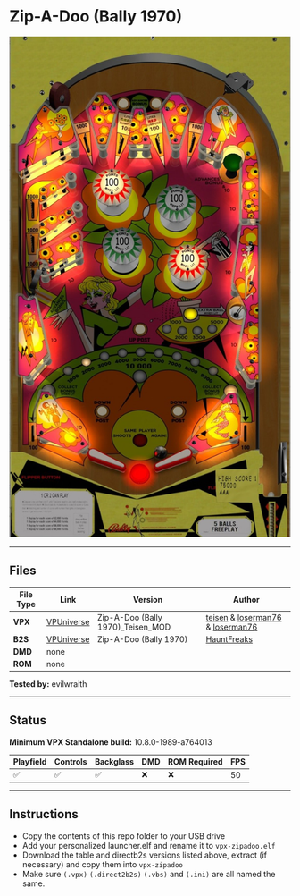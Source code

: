 # Zip-A-Doo (Bally 1970)

![Table Preview](https://github.com/evilwraith/vpx-images/blob/main/vpx-zipadoo.jpg)

---


## Files
| File Type | Link | Version | Author | 
|-----------|--------|----------|--------------|
| **VPX** | [VPUniverse](https://vpuniverse.com/files/file/15256-zip-a-doo-bally-1970_teisen_mod/) | Zip-A-Doo (Bally 1970)_Teisen_MOD | [teisen](https://vpuniverse.com/profile/31525-teisen/) & [loserman76](https://vpuniverse.com/profile/2798-loserman76/) & [loserman76](https://vpuniverse.com/profile/2798-loserman76/) |
| **B2S** | [VPUniverse](https://vpuniverse.com/files/file/15256-zip-a-doo-bally-1970_teisen_mod/) | Zip-A-Doo (Bally 1970) | [HauntFreaks](https://vpuniverse.com/profile/5216-hauntfreaks/) |
| **DMD** | none | |  |
| **ROM** | none |  |  |

**Tested by:** evilwraith

---

## Status 

**Minimum VPX Standalone build:** 10.8.0-1989-a764013

| Playfield | Controls | Backglass | DMD | ROM Required | FPS | 
|-----------|----------|-----------|-----|--------------|-----|
| :white_check_mark: | :white_check_mark: | :white_check_mark: | :x: | :x: | 50 |

---

## Instructions

- Copy the contents of this repo folder to your USB drive
- Add your personalized launcher.elf and rename it to `vpx-zipadoo.elf`
- Download the table and directb2s versions listed above, extract (if necessary) and copy them into `vpx-zipadoo`
- Make sure `(.vpx)` `(.direct2b2s)` `(.vbs)` and `(.ini)` are all named the same.
